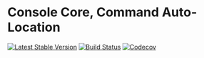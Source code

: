 Console Core, Command Auto-Location
================================
[![Latest Stable Version](https://poser.pugx.org/spiral/console/version)](https://packagist.org/packages/spiral/console)
[![Build Status](https://travis-ci.org/spiral/console.svg?branch=master)](https://travis-ci.org/spiral/console)
[![Codecov](https://codecov.io/gh/spiral/console/branch/master/graph/badge.svg)](https://codecov.io/gh/spiral/console/)
